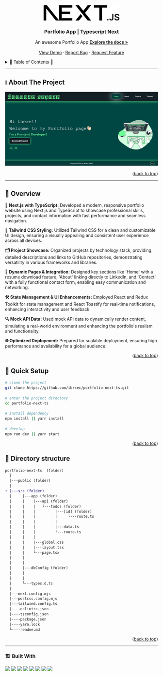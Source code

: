 <a name="readme-top"></a>
 
 
<!-- PROJECT LOGO -->
<br />
<div align="center">
  <a href="https://github.com/ibrsec/portfolio-next-ts/">
    <img src="./public/next.svg" alt="Logo" width="250"   >
  </a>

  <h3 align="center">Portfolio App | Typescript Next</h3>

  <p align="center">
    An awesome Portfolio App
    <a href="https://github.com/ibrsec/portfolio-next-ts"><strong>Explore the docs »</strong></a>
    <br />
    <br />
    <a href="https://ibrahimseckin-portfolio.vercel.app/">View Demo</a>
    ·
    <a href="https://github.com/ibrsec/portfolio-next-ts/issues">Report Bug</a>
    ·
    <a href="https://github.com/ibrsec/portfolio-next-ts/issues">Request Feature</a>
  </p>
</div>



<!-- TABLE OF CONTENTS -->
<details>
  <summary>📎 Table of Contents 📎 </summary>
  <ol>
    <li><a href="#about-the-project">About The Project</a></li>
     <!-- <li><a href="#figma">Figma</a></li> -->
     <li><a href="#overview">Overview</a></li>
     <li><a href="#quick-setup">Quick Setup</a></li>
     <li><a href="#directory-structure">Directory structure</a></li>
     <li><a href="#built-with">Built With</a></li>
    <!-- <li>
      <a href="#getting-started">Getting Started</a>
      <ul>
        <li><a href="#prerequisites">Prerequisites</a></li>
        <li><a href="#installation">Installation</a></li>
      </ul>
    </li>
    <li><a href="#usage">Usage</a></li>
    <li><a href="#roadmap">Roadmap</a></li>
    <li><a href="#contributing">Contributing</a></li>
    <li><a href="#license">License</a></li>
    <li><a href="#contact">Contact</a></li>
    <li><a href="#acknowledgments">Acknowledgments</a></li> -->

    
  </ol>
</details>





---

<!-- ABOUT THE PROJECT -->
<a name="about-the-project"></a>
## ℹ️ About The Project
  
[![portfolio-next-ts](./public/project.png)](https://ibrahimseckin-portfolio.vercel.app/) 


 

<p align="right">(<a href="#readme-top">back to top</a>)</p>


---

<!-- ## Figma 

<a href="https://www.figma.com/file/ePyCHKsx2ODB32uLgyUEEd/bootstrap-home-page?type=design&node-id=0%3A1&mode=design&t=edDzadCB9Ev5FS1a-1">Figma Link</a>  

  <p align="right">(<a href="#readme-top">back to top</a>)</p>




--- -->
<a name="overview"></a>
## 👀 Overview

 
<b>🚀 Next.js with TypeScript:</b> Developed a modern, responsive portfolio website using Next.js and TypeScript to showcase professional skills, projects, and contact information with fast performance and seamless navigation.</br>

<b>🎨 Tailwind CSS Styling:</b> Utilized Tailwind CSS for a clean and customizable UI design, ensuring a visually appealing and consistent user experience across all devices.</br>

<b>🗂 Project Showcase:</b> Organized projects by technology stack, providing detailed descriptions and links to GitHub repositories, demonstrating versatility in various frameworks and libraries.</br>

<b>🔗 Dynamic Pages & Integration:</b> Designed key sections like 'Home' with a resume download feature, 'About' linking directly to LinkedIn, and 'Contact' with a fully functional contact form, enabling easy communication and networking.</br>

<b>🛠 State Management & UI Enhancements:</b> Employed React and Redux Toolkit for state management and React Toastify for real-time notifications, enhancing interactivity and user feedback.</br>

<b>🔍 Mock API Data:</b> Used mock API data to dynamically render content, simulating a real-world environment and enhancing the portfolio's realism and functionality.</br>

<b>🌐 Optimized Deployment:</b> Prepared for scalable deployment, ensuring high performance and availability for a global audience.</br> 
<!-- 🌱 ÷Screen and search the Legends on the app</br> -->
<!-- 💪   </br> -->
<!-- 🐞 Check the finished tasks   </br> -->


<p align="right">(<a href="#readme-top">back to top</a>)</p>


<a name="quick-setup"></a>
## 🛫 Quick Setup

```sh
# clone the project
git clone https://github.com/ibrsec/portfolio-next-ts.git

# enter the project directory
cd portfolio-next-ts

# install dependency
npm install || yarn install

# develop
npm run dev || yarn start
```

<p align="right">(<a href="#readme-top">back to top</a>)</p>


<!-- ## 🐞 Debug

![portfolio-next-ts.gif](/portfolio-next-ts.gif) -->








<a name="directory-structure"></a>
## 📂 Directory structure 

```diff
portfolio-next-ts  (folder)
  |          
  |---public (folder) 
  |                
+ |---src (folder)    
  |     |---app (folder)          
  |     |    |---api (folder)         
  |     |    |   └---todos (folder) 
  |     |    |         |---[id] (folder) 
  |     |    |         |     └---route.ts 
  |     |    |         |
  |     |    |         |---data.ts
  |     |    |         └---route.ts
  |     |    |        
  |     |    |---global.css 
  |     |    |---layout.tsx
  |     |    └---page.tsx
  |     |            
  |     |            
  |     |---dbConfig (folder)   
  |     |           
  |     |          
  |     └---types.d.ts 
  |         
  |---next.config.mjs 
  |---postcss.config.mjs
  |---tailwind.config.ts
  |---.eslintrc.json  
  |----tsconfig.json
  |----package.json
  |----yarn.lock
  └----readme.md 
```

<p align="right">(<a href="#readme-top">back to top</a>)</p>

---

<a name="built-with"></a>
### 🏗️ Built With

 
<!-- https://dev.to/envoy_/150-badges-for-github-pnk  search skills-->

 <img src="https://img.shields.io/badge/HTML-239120?style=for-the-badge&logo=html5&logoColor=white">
 <img src="https://img.shields.io/badge/CSS-239120?&style=for-the-badge&logo=css3&logoColor=white&color=red"> 
 <img src="https://img.shields.io/badge/TypeScript-F7DF1E?style=for-the-badge&logo=typescript&logoColor=black"> 
 <!-- <img src="https://img.shields.io/badge/Bootstrap-563D7C?style=for-the-badge&logo=bootstrap&logoColor=white">  -->
 <img src="https://img.shields.io/badge/tailwind-563D7C?style=for-the-badge&logo=tailwind&logoColor=white"> 
 <!-- <img src="https://img.shields.io/badge/Material--UI-0081CB?style=for-the-badge&logo=material-ui&logoColor=white">  -->
 <!-- <img src="https://img.shields.io/badge/axios-CC6699?style=for-the-badge&logo=axios&logoColor=white">  -->
 <!-- <img src="https://img.shields.io/badge/context_api-AB4BFE?style=for-the-badge&logo=context&logoColor=FFC920">  -->
 <img src="https://img.shields.io/badge/redux-AB4BFE?style=for-the-badge&logo=redux&logoColor=FFC920"> 
 <img src="https://img.shields.io/badge/React-20232A?style=for-the-badge&logo=react&logoColor=61DAFB"> 
 <img src="https://img.shields.io/badge/nextjs-20232A?style=for-the-badge&logo=next&logoColor=61DAFB"> 
 <!-- <img src="https://img.shields.io/badge/React_Router-CA4245?style=for-the-badge&logo=react-router&logoColor=white">  -->
 <img src="https://img.shields.io/badge/toastify-CA4245?style=for-the-badge&logo=toastify&logoColor=white"> 
 